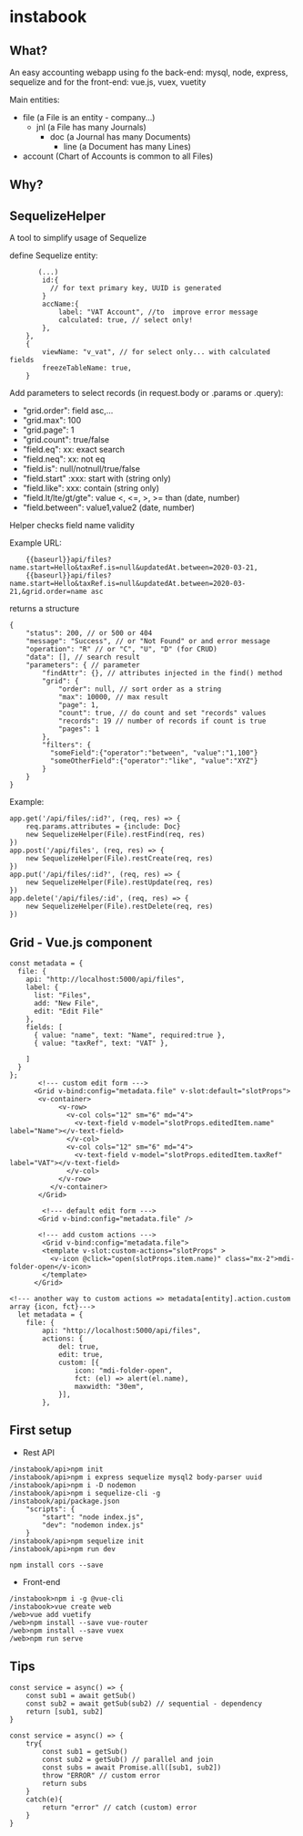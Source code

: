 # instabook

What?
---
An easy accounting webapp using fo the back-end: mysql, node, express, sequelize
and for the front-end: vue.js, vuex, vuetity

Main entities: 
- file (a File is an entity - company...)
  - jnl (a File has many Journals)
    - doc (a Journal has many Documents)
      - line (a Document has many Lines)
- account (Chart of Accounts is common to all Files)

Why?
---

SequelizeHelper
---
A tool to simplify usage of Sequelize

define Sequelize entity:
```
       (...)
        id:{
          // for text primary key, UUID is generated
        }
        accName:{
            label: "VAT Account", //to  improve error message
            calculated: true, // select only!
        },
    },
    {
        viewName: "v_vat", // for select only... with calculated fields
        freezeTableName: true,
    }
```

Add parameters to select records (in request.body or .params or .query):
- "grid.order": field asc,...
- "grid.max": 100
- "grid.page": 1
- "grid.count": true/false
- "field.eq": xx: exact search
- "field.neq": xx: not eq
- "field.is": null/notnull/true/false
- "field.start" :xxx: start with (string only)
- "field.like": xxx: contain (string only)
- "field.lt/lte/gt/gte": value <, <=, >, >= than (date, number)
- "field.between": value1,value2 (date, number)

Helper checks field name validity

Example URL:
```
    {{baseurl}}api/files?name.start=Hello&taxRef.is=null&updatedAt.between=2020-03-21,
    {{baseurl}}api/files?name.start=Hello&taxRef.is=null&updatedAt.between=2020-03-21,&grid.order=name asc
```
returns a structure
```
{
    "status": 200, // or 500 or 404
    "message": "Success", // or "Not Found" or and error message
    "operation": "R" // or "C", "U", "D" (for CRUD)
    "data": [], // search result
    "parameters": { // parameter 
        "findAttr": {}, // attributes injected in the find() method
        "grid": {
            "order": null, // sort order as a string
            "max": 10000, // max result
            "page": 1,
            "count": true, // do count and set "records" values
            "records": 19 // number of records if count is true
            "pages": 1
        },
        "filters": {
          "someField":{"operator":"between", "value":"1,100"}
          "someOtherField":{"operator":"like", "value":"XYZ"}
        }
    }
}
```

Example:
```
app.get('/api/files/:id?', (req, res) => {
    req.params.attributes = {include: Doc}
    new SequelizeHelper(File).restFind(req, res)
})
app.post('/api/files', (req, res) => {
    new SequelizeHelper(File).restCreate(req, res)
})
app.put('/api/files/:id?', (req, res) => {
    new SequelizeHelper(File).restUpdate(req, res)
})
app.delete('/api/files/:id', (req, res) => {
    new SequelizeHelper(File).restDelete(req, res)
})

```

Grid - Vue.js component
---
````
const metadata = {
  file: {
    api: "http://localhost:5000/api/files",
    label: {
      list: "Files",
      add: "New File",
      edit: "Edit File"
    },
    fields: [
      { value: "name", text: "Name", required:true },
      { value: "taxRef", text: "VAT" },
      
    ]
  }
};
       <!--- custom edit form --->
      <Grid v-bind:config="metadata.file" v-slot:default="slotProps"> 
       <v-container>
            <v-row>
              <v-col cols="12" sm="6" md="4">
                <v-text-field v-model="slotProps.editedItem.name" label="Name"></v-text-field>
              </v-col>
              <v-col cols="12" sm="6" md="4">
                <v-text-field v-model="slotProps.editedItem.taxRef" label="VAT"></v-text-field>
              </v-col>
            </v-row>
          </v-container>
       </Grid>

        <!--- default edit form --->
       <Grid v-bind:config="metadata.file" />

       <!--- add custom actions --->
        <Grid v-bind:config="metadata.file">
        <template v-slot:custom-actions="slotProps" >
          <v-icon @click="open(slotProps.item.name)" class="mx-2">mdi-folder-open</v-icon>
        </template>
      </Grid>

<!--- another way to custom actions => metadata[entity].action.custom array {icon, fct}--->
  let metadata = {
    file: {
        api: "http://localhost:5000/api/files",
        actions: {
            del: true,
            edit: true,
            custom: [{
                icon: "mdi-folder-open",
                fct: (el) => alert(el.name),
                maxwidth: "30em",
            }],
        },

````

First setup
---
* Rest API
```
/instabook/api>npm init
/instabook/api>npm i express sequelize mysql2 body-parser uuid
/instabook/api>npm i -D nodemon
/instabook/api>npm i sequelize-cli -g
/instabook/api/package.json
    "scripts": {
        "start": "node index.js",
        "dev": "nodemon index.js"
    }
/instabook/api>npm sequelize init
/instabook/api>npm run dev

npm install cors --save
```
* Front-end
````
/instabook>npm i -g @vue-cli
/instabook>vue create web
/web>vue add vuetify
/web>npm install --save vue-router
/web>npm install --save vuex
/web>npm run serve
````
Tips
---

```
const service = async() => {
    const sub1 = await getSub()
    const sub2 = await getSub(sub2) // sequential - dependency
    return [sub1, sub2]
}

const service = async() => {
    try{
        const sub1 = getSub()
        const sub2 = getSub() // parallel and join
        const subs = await Promise.all([sub1, sub2])
        throw "ERROR" // custom error
        return subs
    }
    catch(e){
        return "error" // catch (custom) error
    }
}
```